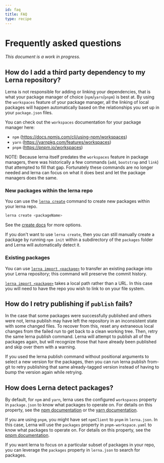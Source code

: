 ```yaml
---
id: faq
title: FAQ
type: recipe
---
```


# Frequently asked questions

_This document is a work in progress._

## How do I add a third party dependency to my Lerna repository?

Lerna is not responsible for adding or linking your dependencies, that is what your package manager of choice (`npm`/`yarn`/`pnpm`) is best at. By using the `workspaces` feature of your package manager, all the linking of local packages will happen automatically based on the relationships you set up in your `package.json` files.

You can check out the `workspaces` documentation for your package manager here:

- `npm` (https://docs.npmjs.com/cli/using-npm/workspaces)
- `yarn` (https://yarnpkg.com/features/workspaces)
- `pnpm` (https://pnpm.io/workspaces)

NOTE: Because lerna itself predates the `workspaces` feature in package managers, there was historically a few commands (`add`, `bootstrap` and `link`) that attempted to fill that gap. Fortunately these commands are no longer needed and lerna can focus on what it does best and let the package managers does the same.

### New packages within the lerna repo

You can use the [`lerna create`](https://github.com/lerna/lerna/tree/main/libs/commands/create#readme) command to create new packages within your lerna repo.

```sh
lerna create <packageName>
```

See the [create docs](https://github.com/lerna/lerna/tree/main/libs/commands/create#readme) for more options.

If you don't want to use `lerna create`, then you can still manually create a package by running `npm init` within a subdirectory of the `packages` folder and Lerna will automatically detect it.

### Existing packages

You can use [`lerna import <package>`][import] to transfer an existing package
into your Lerna repository; this command will preserve the commit history.

[`lerna import <package>`][import] takes a local path rather than a URL. In this
case you will need to have the repo you wish to link to on your file system.

[bootstrap]: https://github.com/lerna/lerna/blob/main/libs/commands/bootstrap/README.md
[import]: https://github.com/lerna/lerna/blob/main/libs/commands/import/README.md

## How do I retry publishing if `publish` fails?

In the case that some packages were successfully published and others were not, lerna publish may have left the repository in an inconsistent state with some changed files. To recover from this, reset any extraneous local changes from the failed run to get back to a clean working tree. Then, retry the same lerna publish command. Lerna will attempt to publish all of the packages again, but will recognize those that have already been published and skip over them with a warning.

If you used the lerna publish command without positional arguments to select a new version for the packages, then you can run lerna publish from-git to retry publishing that same already-tagged version instead of having to bump the version again while retrying.

## How does Lerna detect packages?

By default, for `npm` and `yarn`, lerna uses the configured `workspaces` property in `package.json` to know what packages to operate on. For details on this property, see the [npm documentation](https://docs.npmjs.com/cli/using-npm/workspaces) or the [yarn documentation](https://yarnpkg.com/features/workspaces).

If you are using `pnpm`, you might have set `npmClient` to `pnpm` in `lerna.json`. In this case, Lerna will use the `packages` property in `pnpm-workspace.yaml` to know what packages to operate on. For details on this property, see the [pnpm documentation](https://pnpm.io/workspaces).

If you want lerna to focus on a particular subset of packages in your repo, you can leverage the `packages` property in `lerna.json` to search for packages.

